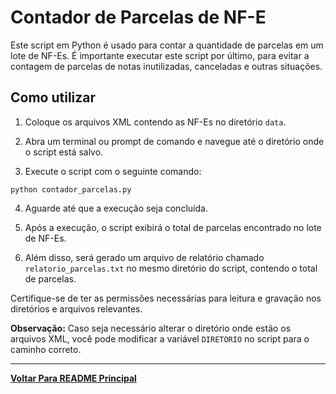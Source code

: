 # Contador de Parcelas de NF-E

Este script em Python é usado para contar a quantidade de parcelas em um lote de NF-Es. É importante executar este script por último, para evitar a contagem de parcelas de notas inutilizadas, canceladas e outras situações.


## Como utilizar

1. Coloque os arquivos XML contendo as NF-Es no diretório `data`.

2. Abra um terminal ou prompt de comando e navegue até o diretório onde o script está salvo.

3. Execute o script com o seguinte comando:
```
python contador_parcelas.py
```

4. Aguarde até que a execução seja concluída.

5. Após a execução, o script exibirá o total de parcelas encontrado no lote de NF-Es.

6. Além disso, será gerado um arquivo de relatório chamado `relatorio_parcelas.txt` no mesmo diretório do script, contendo o total de parcelas.

Certifique-se de ter as permissões necessárias para leitura e gravação nos diretórios e arquivos relevantes.

**Observação:** Caso seja necessário alterar o diretório onde estão os arquivos XML, você pode modificar a variável `DIRETORIO` no script para o caminho correto.



---
[**Voltar Para README Principal**]("./README.md")